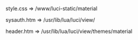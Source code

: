 style.css => /www/luci-static/material

sysauth.htm => /usr/lib/lua/luci/view/

header.htm => /usr/lib/lua/luci/view/themes/material
